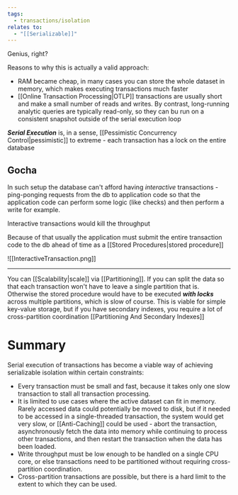 ```yaml
---
tags:
  - transactions/isolation
relates to:
  - "[[Serializable]]"
---
```

Genius, right?

Reasons to why this is actually a valid approach:
- RAM became cheap, in many cases you can store the whole dataset in memory, which makes executing transactions much faster
- [[Online Transaction Processing|OTLP]] transactions are usually short and make a small number of reads and writes. By contrast, long-running analytic queries are typically read-only, so they can bu run on a consistent snapshot outside of the serial execution loop

***Serial Execution*** is, in a sense, [[Pessimistic Concurrency Control|pessimistic]] to extreme - each transaction has a lock on the entire database
## Gocha
In such setup the database can't afford having *interactive* transactions - ping-ponging requests from the db to application code so that the application code can perform some logic (like checks) and then perform a write for example.

Interactive transactions would kill the throughput

Because of that usually the application must submit the entire transaction code to the db ahead of time as a [[Stored Procedures|stored procedure]]

![[InteractiveTransaction.png]]

___
You can [[Scalability|scale]] via [[Partitioning]]. If you can split the data so that each transaction won't have to leave a single partition that is. Otherwise the stored procedure would have to be executed ***with locks*** across multiple partitions, which is slow of course.
This is viable for simple key-value storage, but if you have secondary indexes, you require a lot of cross-partition coordination [[Partitioning And Secondary Indexes]]

# Summary
Serial execution of transactions has become a viable way of achieving serializable isolation within certain constraints:
- Every transaction must be small and fast, because it takes only one slow transaction to stall all transaction processing.
- It is limited to use cases where the active dataset can fit in memory. Rarely accessed data could potentially be moved to disk, but if it needed to be accessed in a single-threaded transaction, the system would get very slow, or [[Anti-Caching]] could be used - abort the transaction, asynchronously fetch the data into memory while continuing to process other transactions, and then restart the transaction when the data has been loaded.
- Write throughput must be low enough to be handled on a single CPU core, or else transactions need to be partitioned without requiring cross-partition coordination.
- Cross-partition transactions are possible, but there is a hard limit to the extent to which they can be used.
